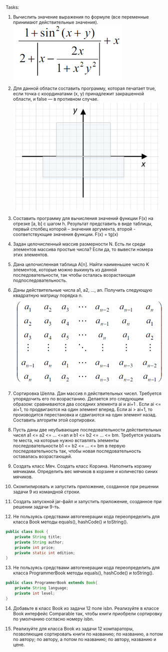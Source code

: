 Tasks:
1. Вычислить значение выражения по формуле (все переменные принимают действительные
значения).
![formula](https://github.com/odyvanchk/WebTech2_1/blob/main/images/1.png?raw=true)

2. Для данной области составить программу, которая печатает true, если точка с координатами (х,
у) принадлежит закрашенной области, и false — в противном случае.
![picture](https://github.com/odyvanchk/WebTech2_1/blob/main/images/2.png?raw=true)

3. Составить программу для вычисления значений функции F(x) на отрезке [а, b] с шагом h. Результат
представить в виде таблицы, первый столбец которой – значения аргумента, второй -
соответствующие значения функции. F(x) = tg(x)

4. Задан целочисленный массив размерности N. Есть ли среди элементов массива простые числа?
Если да, то вывести номера этих элементов.

5. Дана целочисленная таблица А[n]. Найти наименьшее число K элементов, которые можно
выкинуть из данной последовательности, так чтобы осталась возрастающая
подпоследовательность.

6. Даны действительные числа a1, a2, …, an. Получить следующую квадратную матрицу порядка
n.
![matrix](https://github.com/odyvanchk/WebTech2_1/blob/main/images/6.png?raw=true)

7. Сортировка Шелла. Дан массив n действительных чисел. Требуется упорядочить его по
возрастанию. Делается это следующим образом: сравниваются два соседних элемента ai и ai+1 .
Если ai <= ai+1, то продвигаются на один элемент вперед. Если ai > ai+1, то производится
перестановка и сдвигаются на один элемент назад. Составить алгоритм этой сортировки.

8. Пусть даны две неубывающие последовательности действительных чисел a1 <= a2 <= … <=an и b1
<= b2 <= … <= bm. Требуется указать те места, на которые нужно вставлять элементы
последовательности b1 <= b2 <= … <= bm в первую последовательность так, чтобы новая
последовательность оставалась возрастающей.

9. Создать класс Мяч. Создать класс Корзина. Наполнить корзину мячиками. Определить вес
мячиков в корзине и количество синих мячиков.

10. Скомпилировать и запустить приложение, созданное при решении задачи 9 из командной строки.

11. Создать запускной jar-файл и запустить приложение, созданное при решении задачи 9-ть.

12. Не пользуясь средствами автогенерации кода переопределить для класса Book методы equals(), hashCode() и toString().
```java
public class Book {
	private String title;
	private String author;
	private int price;
	private static int edition;
}
```

13. Не пользуясь средствами автогенерации кода переопределить для класса ProgrammerBook методы equals(), hashCode() и toString().
```java
public class ProgrammerBook extends Book{
	private String language;
	private int level;
}
```

14. Добавьте в класс Book из задачи 12 поле isbn. Реализуйте в классе Book интерфейс Comparable так, чтобы книги приобрели сортировку по умолчанию согласно номеру isbn.

15. Реализуйте для класса Book из задачи 12 компараторы, позволяющие сортировать книги по названию; по названию, а потом по автору; по автору, а потом по названию; по автору, названию и цене.